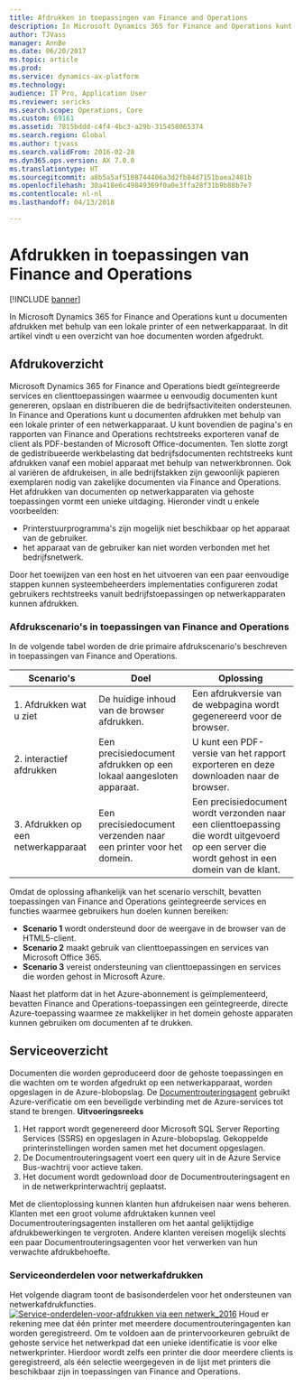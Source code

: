 ```yaml
---
title: Afdrukken in toepassingen van Finance and Operations
description: In Microsoft Dynamics 365 for Finance and Operations kunt u documenten afdrukken met behulp van een lokale printer of een netwerkapparaat. In dit artikel vindt u een overzicht van hoe documenten worden afgedrukt.
author: TJVass
manager: AnnBe
ms.date: 06/20/2017
ms.topic: article
ms.prod: 
ms.service: dynamics-ax-platform
ms.technology: 
audience: IT Pro, Application User
ms.reviewer: sericks
ms.search.scope: Operations, Core
ms.custom: 69161
ms.assetid: 7815bddd-c4f4-4bc3-a29b-315458065374
ms.search.region: Global
ms.author: tjvass
ms.search.validFrom: 2016-02-28
ms.dyn365.ops.version: AX 7.0.0
ms.translationtype: HT
ms.sourcegitcommit: a8b5a5af5108744406a3d2fb84d7151baea2481b
ms.openlocfilehash: 30a418e6c49849369f0a0e3ffa28f31b9b88b7e7
ms.contentlocale: nl-nl
ms.lasthandoff: 04/13/2018

---
```


# <a name="printing-in-finance-and-operations-applications"></a>Afdrukken in toepassingen van Finance and Operations

[!INCLUDE [banner](../includes/banner.md)]

In Microsoft Dynamics 365 for Finance and Operations kunt u documenten afdrukken met behulp van een lokale printer of een netwerkapparaat. In dit artikel vindt u een overzicht van hoe documenten worden afgedrukt.

<a name="printing-overview"></a>Afdrukoverzicht
-----------------

Microsoft Dynamics 365 for Finance and Operations biedt geïntegreerde services en clienttoepassingen waarmee u eenvoudig documenten kunt genereren, opslaan en distribueren die de bedrijfsactiviteiten ondersteunen. In Finance and Operations kunt u documenten afdrukken met behulp van een lokale printer of een netwerkapparaat. U kunt bovendien de pagina's en rapporten van Finance and Operations rechtstreeks exporteren vanaf de client als PDF-bestanden of Microsoft Office-documenten. Ten slotte zorgt de gedistribueerde werkbelasting dat bedrijfsdocumenten rechtstreeks kunt afdrukken vanaf een mobiel apparaat met behulp van netwerkbronnen. Ook al variëren de afdrukeisen, in alle bedrijfstakken zijn gewoonlijk papieren exemplaren nodig van zakelijke documenten via Finance and Operations. Het afdrukken van documenten op netwerkapparaten via gehoste toepassingen vormt een unieke uitdaging. Hieronder vindt u enkele voorbeelden:

-   Printerstuurprogramma's zijn mogelijk niet beschikbaar op het apparaat van de gebruiker.
-   het apparaat van de gebruiker kan niet worden verbonden met het bedrijfsnetwerk.

Door het toewijzen van een host en het uitvoeren van een paar eenvoudige stappen kunnen systeembeheerders implementaties configureren zodat gebruikers rechtstreeks vanuit bedrijfstoepassingen op netwerkapparaten kunnen afdrukken.

### <a name="printing-scenarios-in-finance-and-operations-applications"></a>Afdrukscenario's in toepassingen van Finance and Operations

In de volgende tabel worden de drie primaire afdrukscenario's beschreven in toepassingen van Finance and Operations.

| Scenario's                        | Doel                                                      | Oplossing                                                                                                            |
|---------------------------------|-----------------------------------------------------------|---------------------------------------------------------------------------------------------------------------------|
| 1. Afdrukken wat u ziet        | De huidige inhoud van de browser afdrukken.             | Een afdrukversie van de webpagina wordt gegenereerd voor de browser.                                             |
| 2. interactief afdrukken         | Een precisiedocument afdrukken op een lokaal aangesloten apparaat. | U kunt een PDF-versie van het rapport exporteren en deze downloaden naar de browser.                                          |
| 3. Afdrukken op een netwerkapparaat | Een precisiedocument verzenden naar een printer voor het domein.     | Een precisiedocument wordt verzonden naar een clienttoepassing die wordt uitgevoerd op een server die wordt gehost in een domein van de klant. |

Omdat de oplossing afhankelijk van het scenario verschilt, bevatten toepassingen van Finance and Operations geïntegreerde services en functies waarmee gebruikers hun doelen kunnen bereiken:

-   **Scenario 1** wordt ondersteund door de weergave in de browser van de HTML5-client.
-   **Scenario 2** maakt gebruik van clienttoepassingen en services van Microsoft Office 365.
-   **Scenario 3** vereist ondersteuning van clienttoepassingen en services die worden gehost in Microsoft Azure.

Naast het platform dat in het Azure-abonnement is geïmplementeerd, bevatten Finance and Operations-toepassingen een geïntegreerde, directe Azure-toepassing waarmee ze makkelijker in het domein gehoste apparaten kunnen gebruiken om documenten af te drukken.

## <a name="service-overview"></a>Serviceoverzicht
Documenten die worden geproduceerd door de gehoste toepassingen en die wachten om te worden afgedrukt op een netwerkapparaat, worden opgeslagen in de Azure-blobopslag. De [Documentrouteringsagent](install-document-routing-agent.md) gebruikt Azure-verificatie om een beveiligde verbinding met de Azure-services tot stand te brengen. **Uitvoeringsreeks**

1.  Het rapport wordt gegenereerd door Microsoft SQL Server Reporting Services (SSRS) en opgeslagen in Azure-blobopslag. Gekoppelde printerinstellingen worden samen met het document opgeslagen.
2.  De Documentrouteringsagent voert een query uit in de Azure Service Bus-wachtrij voor actieve taken.
3.  Het document wordt gedownload door de Documentrouteringsagent en in de netwerkprinterwachtrij geplaatst.

Met de clientoplossing kunnen klanten hun afdrukeisen naar wens beheren. Klanten met een groot volume afdruktaken kunnen veel Documentrouteringsagenten installeren om het aantal gelijktijdige afdrukbewerkingen te vergroten. Andere klanten vereisen mogelijk slechts een paar Documentrouteringsagenten voor het verwerken van hun verwachte afdrukbehoefte.

### <a name="service-components-for-network-printing"></a>Serviceonderdelen voor netwerkafdrukken

Het volgende diagram toont de basisonderdelen voor het ondersteunen van netwerkafdrukfuncties. [![Service-onderdelen-voor-afdrukken via een netwerk\_2016](./media/service-components-for-network-printing_2016.png)](./media/service-components-for-network-printing_2016.png) Houd er rekening mee dat één printer met meerdere documentrouteringagenten kan worden geregistreerd. Om te voldoen aan de printervoorkeuren gebruikt de gehoste service het netwerkpad dat een unieke identificatie is voor elke netwerkprinter. Hierdoor wordt zelfs een printer die door meerdere clients is geregistreerd, als één selectie weergegeven in de lijst met printers die beschikbaar zijn in toepassingen van Finance and Operations.




